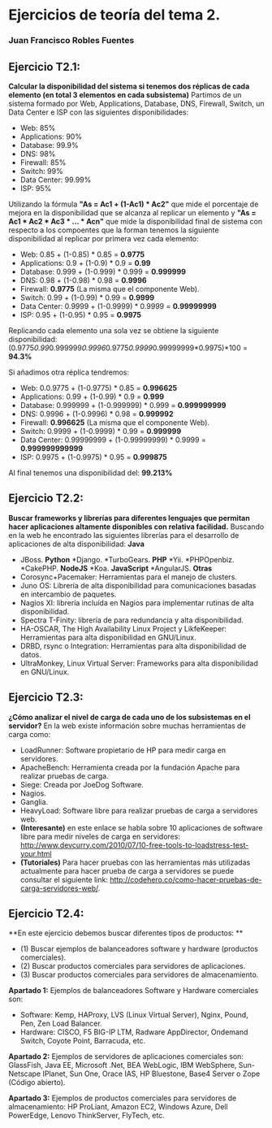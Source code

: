 ﻿# Ejercicios de teoría del tema 2.
### Juan Francisco Robles Fuentes

## Ejercicio T2.1:
**Calcular la disponibilidad del sistema si tenemos dos réplicas de cada elemento (en total 3 elementos en cada subsistema)**
Partimos de un sistema formado por Web, Applications, Database, DNS, Firewall, Switch, un Data Center e ISP con las siguientes disponibilidades: 
* Web: 85%
* Applications: 90%
* Database: 99.9%
* DNS: 98%
* Firewall: 85%
* Switch: 99%
* Data Center: 99.99%
* ISP: 95%

Utilizando la fórmula **"As = Ac1 + (1-Ac1) * Ac2"** que mide el porcentaje de mejora en la disponibilidad que se alcanza al replicar un elemento y **"As = Ac1 * Ac2 * Ac3 * ... * Acn"** que mide la disponibilidad final de sistema con respecto a los compoentes que la forman tenemos la siguiente disponibilidad al replicar por primera vez cada elemento: 
* Web: 0.85 + (1-0.85) * 0.85 = **0.9775**
* Applications: 0.9 + (1-0.9) * 0.9 = **0.99**
* Database: 0.999 + (1-0.999) * 0.999 = **0.999999**
* DNS: 0.98 + (1-0.98) * 0.98 = **0.9996**
* Firewall: **0.9775** (La misma que el componente Web).
* Switch: 0.99 + (1-0.99) * 0.99 = **0.9999**
* Data Center: 0.9999 + (1-0.9999) * 0.9999 = **0.99999999**
* ISP: 0.95 + (1-0.95) * 0.95 = **0.9975**

Replicando cada elemento una sola vez se obtiene la siguiente disponibilidad: 
(0.9775*0.99*0.999999*0.9996*0.9775*0.9999*0.99999999*0.9975)*100 = **94.3%**

Si añadimos otra réplica tendremos: 
* Web: 0.0.9775 + (1-0.9775) * 0.85 = **0.996625**
* Applications: 0.99 + (1-0.99) * 0.9 = **0.999**
* Database: 0.999999 + (1-0.999999) * 0.999 = **0.999999999**
* DNS: 0.9996 + (1-0.9996) * 0.98 = **0.999992**
* Firewall: **0.996625** (La misma que el componente Web).
* Switch: 0.9999 + (1-0.9999) * 0.99 = **0.999999**
* Data Center: 0.99999999 + (1-0.99999999) * 0.9999 = **0.999999999999**
* ISP: 0.9975 + (1-0.9975) * 0.95 = **0.999875**

Al final tenemos una disponibilidad del: **99.213%**

## Ejercicio T2.2:
**Buscar frameworks y librerías para diferentes lenguajes que permitan hacer aplicaciones altamente disponibles con relativa facilidad.**
Buscando en la web he encontrado las siguientes librerías para el desarrollo de aplicaciones de alta disponibilidad: 
**Java**
* JBoss.
**Python**
*Django.
*TurboGears.
**PHP**
*Yii.
*PHPOpenbiz.
*CakePHP.
**NodeJS**
*Koa.
**JavaScript**
*AngularJS.
**Otras**
* Corosync+Pacemaker: Herramientas para el manejo de clusters.
* Juno OS: Librería de alta disponibilidad para comunicaciones basadas en intercambio de paquetes.
* Nagios XI: librería incluída en Nagios para implementar rutinas de alta disponibilidad.
* Spectra T-Finity: librería de para redundancia y alta disponibilidad.
* HA-OSCAR, The High Availability Linux Project y LikfeKeeper: Herramientas para alta disponibilidad en GNU/Linux.
* DRBD, rsync o Integration: Herramientas para alta disponibilidad de datos.
* UltraMonkey, Linux Virtual Server: Frameworks para alta disponibilidad en GNU/Linux.

## Ejercicio T2.3:
**¿Cómo analizar el nivel de carga de cada uno de los subsistemas en el servidor?**
En la web existe información sobre muchas herramientas de carga como: 
* LoadRunner: Software propietario de HP para medir carga en servidores.
* ApacheBench: Herramienta creada por la fundación Apache para realizar pruebas de carga.
* Siege: Creada por JoeDog Software.
* Nagios.
* Ganglia.
* HeavyLoad: Software libre para realizar pruebas de carga a servidores web.
* **(Interesante)** en este enlace se habla sobre 10 aplicaciones de software libre para medir niveles de carga en servidores: http://www.devcurry.com/2010/07/10-free-tools-to-loadstress-test-your.html
* **(Tutoriales)** Para hacer pruebas con las herramientas más utilizadas actualmente para hacer prueba de carga a servidores se puede consultar el siguiente link: http://codehero.co/como-hacer-pruebas-de-carga-servidores-web/.
## Ejercicio T2.4:
**En este ejercicio debemos buscar diferentes tipos de productos: **
* (1) Buscar ejemplos de balanceadores software y hardware (productos comerciales).
* (2) Buscar productos comerciales para servidores de aplicaciones. 
* (3) Buscar productos comerciales para servidores de almacenamiento.

**Apartado 1:**
Ejemplos de balanceadores Software y Hardware comerciales son: 
* Software: Kemp, HAProxy, LVS (Linux Virtual Server), Nginx, Pound, Pen, Zen Load Balancer. 
* Hardware: CISCO, F5 BIG-IP LTM, Radware AppDirector, Ondemand Switch, Coyote Point, Barracuda, etc.

**Apartado 2:**
Ejemplos de servidores de aplicaciones comerciales son: 
GlassFish, Java EE, Microsoft .Net, BEA WebLogic, IBM WebSphere, Sun-Netscape IPlanet, Sun One, Orace IAS, HP Bluestone, Base4 Server o Zope (Código abierto).

**Apartado 3:**
Ejemplos de productos comerciales para servidores de almacenamiento: 
HP ProLiant, Amazon EC2, Windows Azure, Dell PowerEdge, Lenovo ThinkServer, FlyTech, etc.
